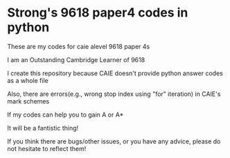 # Strong's 9618 paper4 codes in python
These are my codes for caie alevel 9618 paper 4s

I am an Outstanding Cambridge Learner of 9618

I create this repository because CAIE doesn't provide python answer codes as a whole file

Also, there are errors(e.g., wrong stop index using "for" iteration) in CAIE's mark schemes

If my codes can help you to gain A or A*

It will be a fantistic thing!

If you think there are bugs/other issues, or you have any advice, please do not hesitate to reflect them!
